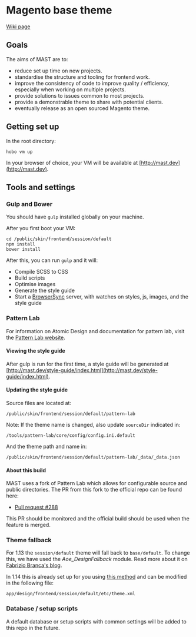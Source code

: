 # Magento base theme

[Wiki page](https://ibuildings.jira.com/wiki/display/SESSIONMX/MAST-++Magento+Session+Theme)

## Goals

The aims of MAST are to:

* reduce set up time on new projects.
* standardise the structure and tooling for frontend work.
* improve the consistency of code to improve quality / efficiency, especially when working on multiple projects.
* provide solutions to issues common to most projects.
* provide a demonstrable theme to share with potential clients.
* eventually release as an open sourced Magento theme.

## Getting set up

In the root directory:

    hobo vm up

In your browser of choice, your VM will be available at [http://mast.dev](http://mast.dev).

## Tools and settings

### Gulp and Bower

You should have `gulp` installed globally on your machine.

After you first boot your VM:

    cd /public/skin/frontend/session/default
    npm install
    bower install

After this, you can run `gulp` and it will:

* Compile SCSS to CSS
* Build scripts
* Optimise images
* Generate the style guide
* Start a [BrowserSync](http://www.browsersync.io/) server, with watches on styles, js, images, and the style guide

### Pattern Lab

For information on Atomic Design and documentation for pattern lab, visit the [Pattern Lab website](http://patternlab.io/).

#### Viewing the style guide

After gulp is run for the first time, a style guide will be generated at [http://mast.dev/style-guide/index.html](http://mast.dev/style-guide/index.html).

#### Updating the style guide

Source files are located at:

    /public/skin/frontend/session/default/pattern-lab

Note: If the theme name is changed, also update `sourceDir` indicated in:

    /tools/pattern-lab/core/config/config.ini.default

And the theme path and name in:

    /public/skin/frontend/session/default/pattern-lab/_data/_data.json

#### About this build

MAST uses a fork of Pattern Lab which allows for configurable source and public directories. The PR from this fork to the official repo can be found here:

* [Pull request #288](https://github.com/pattern-lab/patternlab-php/pull/288)

This PR should be monitored and the official build should be used when the feature is merged.

### Theme fallback

For 1.13 the `session/default` theme will fall back to `base/default`. To change this, we have used the *Aoe_DesignFallback* module. Read more about it on [Fabrizio Branca's blog](http://fbrnc.net/blog/2012/03/custom-design-fallbacks-in-magento).

In 1.14 this is already set up for you using [this method](http://alanstorm.com/magento_parent_child_themes) and can be modified in the following file:

    app/design/frontend/session/default/etc/theme.xml

### Database / setup scripts

A default database or setup scripts with common settings will be added to this repo in the future.
